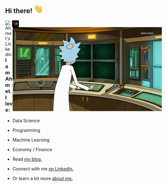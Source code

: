 ## Hi there! <img src="https://raw.githubusercontent.com/ahmetbaglan/ahmetbaglan/main/images/Hi.gif" width="30px"></h2>


<a href="https://www.linkedin.com/in/ahmet-baglan/">
  <img align="left" alt="Ahmet's Linkedin" width="22px" src="https://cdn.jsdelivr.net/npm/simple-icons@v3/icons/linkedin.svg" />
</a>
<a href="https://twitter.com/darshanjain01">
  <img align="left" alt="Ahmet's Blog" width="22px" src="https://raw.githubusercontent.com/ahmetbaglan/ahmetbaglan/main/images/verikafasi_icon.png" />
</a>

<br />
<img align="right" alt="GIF" src="https://raw.githubusercontent.com/ahmetbaglan/ahmetbaglan/main/images/rick.gif" />

### I am Ahmet. I love:
- Data Science
- Programming
- Machine Learning
- Economy / Finance

- Read [my blog.](https://verikafasi.org/)
- Connect with me [on LinkedIn.](https://www.linkedin.com/in/ahmet-baglan/)
- Or learn a bit more [about me.](https://http://ahmetbaglan.com/) 
